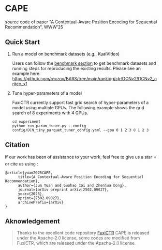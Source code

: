 # CAPE
source code of paper "A Contextual-Aware Position Encoding for Sequential Recommendation", WWW'25

## Quick Start
1. Run a model on benchmark datasets (e.g., KuaiVideo)

   Users can follow the [benchmark section](#Benchmarking) to get benchmark datasets and running steps for reproducing the existing results. Please see an example here: https://github.com/reczoo/BARS/tree/main/ranking/ctr/DCNv2/DCNv2_criteo_x1

2. Tune hyper-parameters of a model
   
   FuxiCTR currently support fast grid search of hyper-parameters of a model using multiple GPUs. The following example shows the grid search of 8 experiments with 4 GPUs.
    
   ```
   cd experiment
   python run_param_tuner.py --config config/DCN_tiny_parquet_tuner_config.yaml --gpu 0 1 2 3 0 1 2 3
   ```
   
## Citation

If our work has been of assistance to your work, feel free to give us a star ⭐ or cite us using :  

```
@article{yuan2025CAPE,
      title={A Contextual-Aware Position Encoding for Sequential Recommendation}, 
      author={Jun Yuan and Guohao Cai and Zhenhua Dong},
      journal={arXiv preprint arXiv:2502.09027},
      year={2025},
      eprint={2502.09027},
      archivePrefix={arXiv}
}
```

## Aknowledgement
> Thanks to the excellent code repository [FuxiCTR](https://github.com/reczoo/FuxiCTR) 
> CAPE is released under the Apache-2.0 license, some codes are modified from FuxiCTR, which are released under the Apache-2.0 license.
